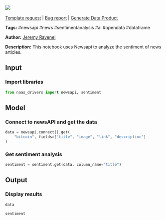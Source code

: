 <a href="https://app.naas.ai/user-redirect/naas/downloader?url=https://raw.githubusercontent.com/jupyter-naas/awesome-notebooks/master/Newsapi/Newsapi_Run_sentiment_analysis.ipynb" target="_parent"><img src="https://naasai-public.s3.eu-west-3.amazonaws.com/open_in_naas.svg"/></a><br><br><a href="https://github.com/jupyter-naas/awesome-notebooks/issues/new?assignees=&labels=&template=template-request.md&title=Tool+-+Action+of+the+notebook+">Template request</a> | <a href="https://github.com/jupyter-naas/awesome-notebooks/issues/new?assignees=&labels=bug&template=bug_report.md&title=Newsapi+-+Run+sentiment+analysis:+Error+short+description">Bug report</a> | <a href="https://app.naas.ai/user-redirect/naas/downloader?url=https://raw.githubusercontent.com/jupyter-naas/awesome-notebooks/master/Naas/Naas_Start_data_product.ipynb" target="_parent">Generate Data Product</a>

**Tags:** #newsapi #news #sentimentanalysis #ai #opendata #dataframe

**Author:** [Jeremy Ravenel](https://www.linkedin.com/in/ACoAAAJHE7sB5OxuKHuzguZ9L6lfDHqw--cdnJg/)

**Description:** This notebook uses Newsapi to analyze the sentiment of news articles.

## Input

### Import libraries


```python
from naas_drivers import newsapi, sentiment
```

## Model

### Connect to newsAPI and get the data


```python
data = newsapi.connect().get(
    "bitcoin", fields=["title", "image", "link", "description"]
)
```

### Get sentiment analysis


```python
sentiment = sentiment.get(data, column_name="title")
```

## Output

### Display results


```python
data
```


```python
sentiment
```

